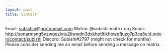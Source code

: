 ```yaml
---
layout: post
title: Contact
---
```


Email: subishin@protonmail.com
Matrix: @subishi:matrix.org
Sonar: http://sonarmsng5vzwqezlvtu2iiwwdn3dxkhotftikhowpfjuzg7p3ca5eid.onion/contact/subishi
Discord: Subishi#2797 (might not check for months)
Please consider sending me an email before sending a message on matrix.